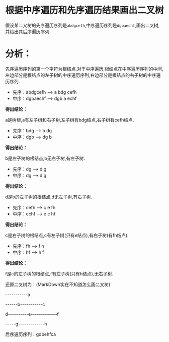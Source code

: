 # 根据中序遍历和先序遍历结果画出二叉树
>>
假设某二叉树的先序遍历序列是`abdgcefh`,中序遍历序列是`dgbaechf`,画出二叉树,并给出其后序遍历序列.

# 分析：
先序遍历序列的第一个字符为根结点.对于中序遍历,根结点在中序遍历序列的中间,左边部分是根结点的左子树的中序遍历序列,右边部分是根结点的右子树的中序遍历序列.

* 先序：abdgcefh --> a bdg cefh
* 中序：dgbaechf --> dgb a echf

**得出结论：**

a是树根,a有左子树和右子树,左子树有bdg结点,右子树有cefh结点.
* 先序：bdg --> b dg
* 中序：dgb --> dg b

**得出结论：**

b是左子树的根结点,b无右子树,有左子树.
* 先序：dg --> d g
* 中序：dg --> d g

**得出结论：**

d是b的左子树的根结点,d无左子树,有右子树.
* 先序：cefh --> c e fh
* 中序：echf --> e c hf

**得出结论：**

c是右子树的根结点,c有左子树(只有e结点),有右子树(有fh结点).
* 先序：fh --> f h
* 中序：hf --> h f

**得出结论：**

f是c的左子树的根结点,f有左子树(只有h结点),无右子树.

还原二叉树为：(MarkDown实在不知道怎么画二叉树)

  -----------a

------b-----------c

d----------e-------------f

-----g-------------h

后序遍历序列：gdbehfca
